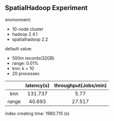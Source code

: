 SpatialHadoop Experiment
---------------

environment: 

+ 10-node cluster
+ hadoop 2.4.1
+ spatialhadoop 2.2

default value:

+ 500m records(32GB)
+ range: 0.01%
+ knn: k = 10
+ 20 processes

| | latency(s) | throughput(Jobs/min) |
|:--:|:---:|:---:|
|knn| 131.737 | 5.77 |
|range| 40.693 | 27.517 |

index creating time: 1980.715 (s)

